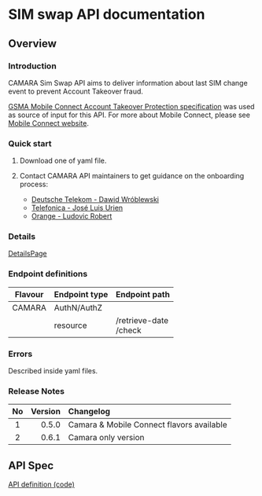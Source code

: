 # SIM swap API documentation

## Overview

### Introduction

CAMARA Sim Swap API aims to deliver information about last SIM change event to prevent Account Takeover fraud.

[GSMA Mobile Connect Account Takeover Protection specification](https://www.gsma.com/identity/wp-content/uploads/2022/12/IDY.24-Mobile-Connect-Account-Takeover-Protection-Definition-and-Technical-Requirements-v2.0.pdf) was used as source of input for this API. For more about Mobile Connect, please see [Mobile Connect website](https://mobileconnect.io/).

### Quick start

1. Download one of yaml file.
2. Contact CAMARA API maintainers to get guidance on the onboarding process:

   * [Deutsche Telekom - Dawid Wróblewski](https://github.com/DT-DawidWroblewski)
   * [Telefonica - José Luis Urien](https://github.com/jlurien)
   * [Orange - Ludovic Robert](https://github.com/bigludo7)

### Details

[DetailsPage](../../documentation/API_documentation/CAMARA/Check_sim_swap_API.md)


### Endpoint definitions


|Flavour|Endpoint type|Endpoint path|
|---|---|---|
|CAMARA|AuthN/AuthZ||
||resource|/retrieve-date<br>/check|

### Errors

Described inside yaml files.

### Release Notes

|No|Version|Changelog|
|:---:|---:|:---|
|1|0.5.0|Camara & Mobile Connect flavors available|
|2|0.6.1|Camara only version<br>|

## API Spec
[API definition (code)](../../code/API_definitions/checkSimSwap.camara.swagger.yaml)

